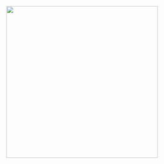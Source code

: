 <img style="min-width:  400px !important;" 
    src="https://upload.wikimedia.org/wikipedia/commons/thumb/a/a7/React-icon.svg/220px-React-icon.svg.png" 
    min-width="400px" 
    max-width="400px" 
    width="400px" 
    align="right">
